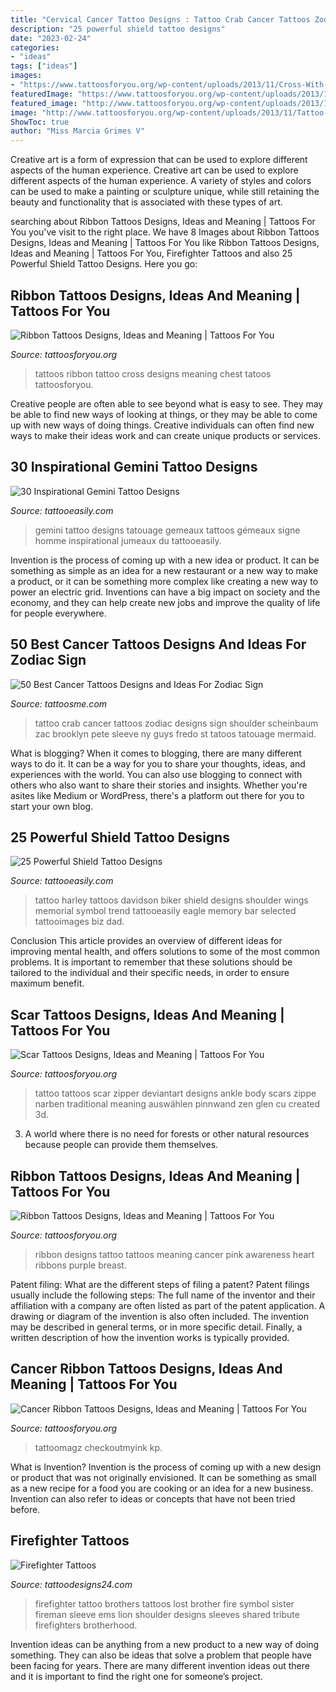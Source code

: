 ```yaml
---
title: "Cervical Cancer Tattoo Designs : Tattoo Crab Cancer Tattoos Zodiac Designs Sign Shoulder Scheinbaum Zac Brooklyn Pete Sleeve Ny Guys Fredo St Tatoos Tatouage Mermaid"
description: "25 powerful shield tattoo designs"
date: "2023-02-24"
categories:
- "ideas"
tags: ["ideas"]
images:
- "https://www.tattoosforyou.org/wp-content/uploads/2013/11/Cross-With-Ribbon-Tattoo.jpg"
featuredImage: "https://www.tattoosforyou.org/wp-content/uploads/2013/11/Cross-With-Ribbon-Tattoo.jpg"
featured_image: "http://www.tattoosforyou.org/wp-content/uploads/2013/11/Tattoo-Ribbon-Designs.jpg"
image: "http://www.tattoosforyou.org/wp-content/uploads/2013/11/Tattoo-Ribbon-Designs.jpg"
ShowToc: true
author: "Miss Marcia Grimes V"
---
```



Creative art is a form of expression that can be used to explore different aspects of the human experience.
Creative art can be used to explore different aspects of the human experience. A variety of styles and colors can be used to make a painting or sculpture unique, while still retaining the beauty and functionality that is associated with these types of art.

	

		
searching about Ribbon Tattoos Designs, Ideas and Meaning | Tattoos For You you've visit to the right place. We have 8 Images about Ribbon Tattoos Designs, Ideas and Meaning | Tattoos For You like Ribbon Tattoos Designs, Ideas and Meaning | Tattoos For You, Firefighter Tattoos and also 25 Powerful Shield Tattoo Designs. Here you go:
		
    
## Ribbon Tattoos Designs, Ideas And Meaning | Tattoos For You

<img loading=lazy src="https://www.tattoosforyou.org/wp-content/uploads/2013/11/Cross-With-Ribbon-Tattoo.jpg" onerror="this.onerror=null;this.src='https://tse3.mm.bing.net/th?id=OIP.Cj_r4_m4emRGDP_W_MOnTAHaJ4&amp;pid=15.1';" alt="Ribbon Tattoos Designs, Ideas and Meaning | Tattoos For You">

_Source: tattoosforyou.org_

>tattoos ribbon tattoo cross designs meaning chest tatoos tattoosforyou. 

	

Creative people are often able to see beyond what is easy to see. They may be able to find new ways of looking at things, or they may be able to come up with new ways of doing things. Creative individuals can often find new ways to make their ideas work and can create unique products or services.

    
## 30 Inspirational Gemini Tattoo Designs

<img loading=lazy src="http://www.tattooeasily.com/wp-content/uploads/2014/06/gemini-large.jpg" onerror="this.onerror=null;this.src='https://tse4.mm.bing.net/th?id=OIP.HfEr-sVfn2uJgC1T9XVi8wHaFP&amp;pid=15.1';" alt="30 Inspirational Gemini Tattoo Designs">

_Source: tattooeasily.com_

>gemini tattoo designs tatouage gemeaux tattoos gémeaux signe homme inspirational jumeaux du tattooeasily. 

	

Invention is the process of coming up with a new idea or product. It can be something as simple as an idea for a new restaurant or a new way to make a product, or it can be something more complex like creating a new way to power an electric grid. Inventions can have a big impact on society and the economy, and they can help create new jobs and improve the quality of life for people everywhere.

    
## 50 Best Cancer Tattoos Designs And Ideas For Zodiac Sign

<img loading=lazy src="https://lh3.googleusercontent.com/vpgVbaPUMNVkP6mNwFIOIGj0O_shbHC6oOU1hYdY4puGY3PpnF_7vRVgAG84tYHVwFVA2NevNGqxPTV8s7LQih27T3XFeZzIqIkVMO3XSrul5vZL2v0RnQu5AglcnDzBNutFPI8IQVlSf_xoNdyYZOdj77YvohiIRT5De1kRn52L5puIB14z6_3H6LG417FY3R-MyENKXDv53aKdJsrx7KCxuaboWeNnAFqwu7rjAn_ZPDUtR1cbpS1I13mQvFM-qyQimHTJ2ixKpoJuok8JtdAf9YJXh45wXxoBy3mNrzwzQwHIyJDXcaRqI_iR0RQMRc_5ST7UQ_Wj8VUBcdxch61X9wN2g5F512oAGYCC7mcUmC-CXEXnVyzj7U1S4b4negdDFqnQQovFFKFvBo-jXXw28jc8jX3ImhoHI4ZRLFIVDVMkUYSwGhbIbf79E5SqyUqqN78J831i4a4QWB6_7FN0QGuHSyAzIAyELRIMQ45Rt8EJ7Rz1ZyjG2cHvret_2NgtklozeEZHv0ZLCyX8PEAqC7SJvJb5nDrTxlzKatrX_7K6Cplzu3uBYWj-Y_w8hly39h5k1D4W9x-0n_opWzjkGxwO5vB7wFXqInQrAw=w460-h613-no" onerror="this.onerror=null;this.src='https://tse3.mm.bing.net/th?id=OIP.BFMtXmJIJiDLX_cBVPhQBgAAAA&amp;pid=15.1';" alt="50 Best Cancer Tattoos Designs and Ideas For Zodiac Sign">

_Source: tattoosme.com_

>tattoo crab cancer tattoos zodiac designs sign shoulder scheinbaum zac brooklyn pete sleeve ny guys fredo st tatoos tatouage mermaid. 

	

What is blogging?
When it comes to blogging, there are many different ways to do it. It can be a way for you to share your thoughts, ideas, and experiences with the world. You can also use blogging to connect with others who also want to share their stories and insights. Whether you're asites like Medium or WordPress, there's a platform out there for you to start your own blog.

    
## 25 Powerful Shield Tattoo Designs

<img loading=lazy src="http://www.tattooeasily.com/wp-content/uploads/2013/06/2012.jpg" onerror="this.onerror=null;this.src='https://tse1.mm.bing.net/th?id=OIP.3B8UdIflvsFWcdmWaOeq5wHaKn&amp;pid=15.1';" alt="25 Powerful Shield Tattoo Designs">

_Source: tattooeasily.com_

>tattoo harley tattoos davidson biker shield designs shoulder wings memorial symbol trend tattooeasily eagle memory bar selected tattooimages biz dad. 

	

Conclusion
This article provides an overview of different ideas for improving mental health, and offers solutions to some of the most common problems. It is important to remember that these solutions should be tailored to the individual and their specific needs, in order to ensure maximum benefit.

    
## Scar Tattoos Designs, Ideas And Meaning | Tattoos For You

<img loading=lazy src="https://www.tattoosforyou.org/wp-content/uploads/2014/02/Scar-Tattoos-Zippe.jpg" onerror="this.onerror=null;this.src='https://tse4.mm.bing.net/th?id=OIP.tosYWuu3N3FldaY8WZHzJgHaJ4&amp;pid=15.1';" alt="Scar Tattoos Designs, Ideas and Meaning | Tattoos For You">

_Source: tattoosforyou.org_

>tattoo tattoos scar zipper deviantart designs ankle body scars zippe narben traditional meaning auswählen pinnwand zen glen cu created 3d. 

	

3. A world where there is no need for forests or other natural resources because people can provide them themselves. 

    
## Ribbon Tattoos Designs, Ideas And Meaning | Tattoos For You

<img loading=lazy src="http://www.tattoosforyou.org/wp-content/uploads/2013/11/Tattoo-Ribbon-Designs.jpg" onerror="this.onerror=null;this.src='https://tse3.mm.bing.net/th?id=OIP.wrWyvG1e-wuiEhfQ9iDrDgHaJ4&amp;pid=15.1';" alt="Ribbon Tattoos Designs, Ideas and Meaning | Tattoos For You">

_Source: tattoosforyou.org_

>ribbon designs tattoo tattoos meaning cancer pink awareness heart ribbons purple breast. 

	

Patent filing: What are the different steps of filing a patent?
Patent filings usually include the following steps: 
The full name of the inventor and their affiliation with a company are often listed as part of the patent application. A drawing or diagram of the invention is also often included. The invention may be described in general terms, or in more specific detail. Finally, a written description of how the invention works is typically provided.

    
## Cancer Ribbon Tattoos Designs, Ideas And Meaning | Tattoos For You

<img loading=lazy src="https://www.tattoosforyou.org/wp-content/uploads/2013/10/Tattoo-Cancer-Ribbon.jpg" onerror="this.onerror=null;this.src='https://tse3.mm.bing.net/th?id=OIP.AWhc2kGFjaDATtbf7l477QHaJ4&amp;pid=15.1';" alt="Cancer Ribbon Tattoos Designs, Ideas and Meaning | Tattoos For You">

_Source: tattoosforyou.org_

>tattoomagz checkoutmyink kp. 

	

What is Invention?
Invention is the process of coming up with a new design or product that was not originally envisioned. It can be something as small as a new recipe for a food you are cooking or an idea for a new business. Invention can also refer to ideas or concepts that have not been tried before.

    
## Firefighter Tattoos

<img loading=lazy src="http://www.tattoodesigns24.com/wp-content/uploads/2015/01/Brothers-Lost-Firefighter-Tattoo.jpg" onerror="this.onerror=null;this.src='https://tse3.mm.bing.net/th?id=OIP.WDqBJqZYgcJqyaxDq1YmQQHaLG&amp;pid=15.1';" alt="Firefighter Tattoos">

_Source: tattoodesigns24.com_

>firefighter tattoo brothers tattoos lost brother fire symbol sister fireman sleeve ems lion shoulder designs sleeves shared tribute firefighters brotherhood. 

	

Invention ideas can be anything from a new product to a new way of doing something. They can also be ideas that solve a problem that people have been facing for years. There are many different invention ideas out there and it is important to find the right one for someone’s project.

